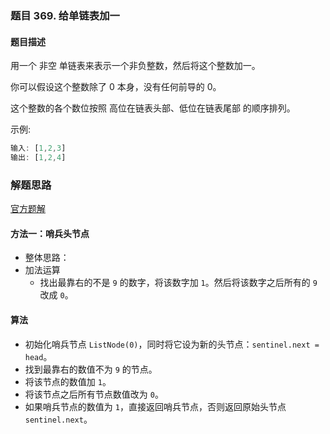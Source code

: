 ### 题目 369. 给单链表加一
#### 题目描述
用一个 非空 单链表来表示一个非负整数，然后将这个整数加一。

你可以假设这个整数除了 0 本身，没有任何前导的 0。

这个整数的各个数位按照 高位在链表头部、低位在链表尾部 的顺序排列。

示例:

```js
输入: [1,2,3]
输出: [1,2,4]
```

### 解题思路
[官方题解](https://leetcode-cn.com/problems/plus-one-linked-list/solution/gei-dan-lian-biao-jia-yi-by-leetcode/)
#### 方法一：哨兵头节点
- 整体思路：
- 加法运算
  - 找出最靠右的不是 `9` 的数字，将该数字加 `1`。然后将该数字之后所有的 `9` 改成 `0`。
#### 算法
- 初始化哨兵节点 `ListNode(0)`，同时将它设为新的头节点：`sentinel.next = head`。
- 找到最靠右的数值不为 `9` 的节点。
- 将该节点的数值加 `1`。
- 将该节点之后所有节点数值改为 `0`。
- 如果哨兵节点的数值为 `1`，直接返回哨兵节点，否则返回原始头节点 `sentinel.next`。
